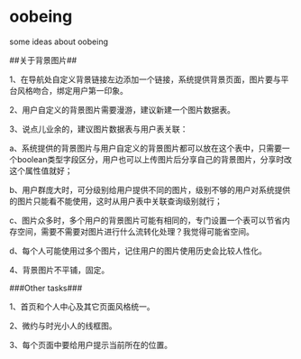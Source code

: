 oobeing
=======

some ideas about oobeing

##关于背景图片##


1、在导航处自定义背景链接左边添加一个链接，系统提供背景页面，图片要与平台风格吻合，绑定用户第一印象。


2、用户自定义的背景图片需要漫游，建议新建一个图片数据表。


3、说点儿业余的，建议图片数据表与用户表关联：


a、系统提供的背景图片与用户自定义的背景图片都可以放在这个表中，只需要一个boolean类型字段区分，用户也可以上传图片后分享自己的背景图片，分享时改这个属性值就好； 

b、用户群庞大时，可分级别给用户提供不同的图片，级别不够的用户对系统提供的图片只能看不能使用，这时从用户表中关联查询级别就行； 

c、图片众多时，多个用户的背景图片可能有相同的，专门设置一个表可以节省内存空间，需要不需要对图片进行什么流转化处理？我觉得可能省空间。 

d、每个人可能使用过多个图片，记住用户的图片使用历史会比较人性化。


4、背景图片不平铺，固定。


###Other tasks###

1、首页和个人中心及其它页面风格统一。


2、微约与时光小人的线框图。


3、每个页面中要给用户提示当前所在的位置。


